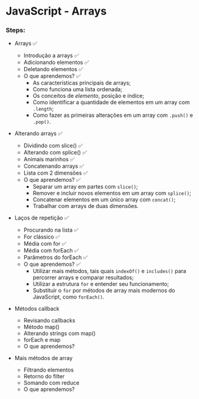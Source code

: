 # JavaScript - Arrays

### Steps:

- Arrays ✅
  - Introdução a arrays ✅
  - Adicionando elementos ✅
  - Deletando elementos ✅
  - O que aprendemos? ✅
    - As características principais de arrays;
    - Como funciona uma lista ordenada;
    - Os conceitos de _elemento_, posição e índice;
    - Como identificar a quantidade de elementos em um array com `.length`;
    - Como fazer as primeiras alterações em um array com `.push()` e `.pop()`.

- Alterando arrays ✅
  - Dividindo com slice() ✅
  - Alterando com splice() ✅
  - Animais marinhos ✅
  - Concatenando arrays ✅
  - Lista com 2 dimensões ✅
  - O que aprendemos? ✅
    - Separar um array em partes com `slice()`;
    - Remover e incluir novos elementos em um array com `splice()`;
    - Concatenar elementos em um único array com `concat()`;
    - Trabalhar com arrays de duas dimensões.

- Laços de repetição ✅
  - Procurando na lista ✅
  - For clássico ✅
  - Média com for ✅
  - Média com forEach ✅
  - Parâmetros do forEach ✅
  - O que aprendemos? ✅
    - Utilizar mais métodos, tais quais `indexOf()` e `includes()` para percorrer arrays e comparar resultados;
    - Utilizar a estrutura `for` e entender seu funcionamento;
    - Substituir o `for` por métodos de array mais modernos do JavaScript, como `forEach()`.

- Métodos callback
  - Revisando callbacks
  - Método map()
  - Alterando strings com map()
  - forEach e map
  - O que aprendemos?

- Mais métodos de array
  - Filtrando elementos
  - Retorno do filter
  - Somando com reduce
  - O que aprendemos?